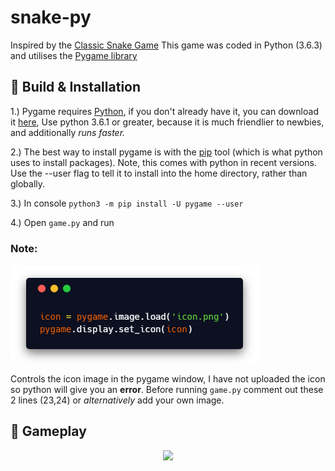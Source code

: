# snake-py
Inspired by the [Classic Snake Game](https://en.wikipedia.org/wiki/Snake_(video_game_genre))    
This game was coded in Python (3.6.3) and utilises the [Pygame library](https://www.pygame.org/news)  

## :wrench: Build & Installation 
1.) Pygame requires [Python](https://www.python.org/), if you don't already have it, you can download it [here](https://www.python.org/downloads/), Use python 3.6.1 or greater, because it is much friendlier to newbies, and additionally *runs faster.*

2.) The best way to install pygame is with the [pip](https://pip.pypa.io/en/stable/) tool (which is what python uses to install packages). Note, this comes with python in recent versions. Use the --user flag to tell it to install into the home directory, rather than globally.

3.) In console `python3 -m pip install -U pygame --user`  

4.) Open `game.py` and run

### Note:

![img](https://raw.githubusercontent.com/Furqan17/snake-py/master/images/carboncode-icon.png)

Controls the icon image in the pygame window, I have not uploaded the icon so python will give you an **error**. Before running `game.py` comment out these 2 lines (23,24) or *alternatively* add your own image.

## :snake: Gameplay

<p align="center"><img src="https://media.giphy.com/media/4N5wXFdnKkSxRqzMp7/giphy.gif"></p>
